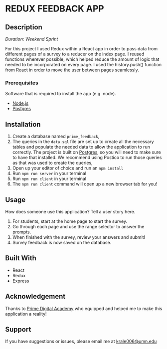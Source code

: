 # REDUX FEEDBACK APP

## Description

_Duration: Weekend Sprint_

For this project I used Redux within a React app in order to pass data from different pages of a survey to a reducer on the index page. I reused functions wherever possible, which helped reduce the amount of logic that needed to be incorporated on every page. I used the history.push() function from React in order to move the user between pages seamlessly.


### Prerequisites

Software that is required to install the app (e.g. node).

- [Node.js](https://nodejs.org/en/)
- [Postgres](https://www.postgresql.org/)

## Installation

1. Create a database named `prime_feedback`,
2. The queries in the `data.sql` file are set up to create all the necessary tables and populate the needed data to allow the application to run correctly. The project is built on [Postgres](https://www.postgresql.org/download/), so you will need to make sure to have that installed. We recommend using Postico to run those queries as that was used to create the queries, 
3. Open up your editor of choice and run an `npm install`
4. Run `npm run server` in your terminal
5. Run `npm run client` in your terminal
6. The `npm run client` command will open up a new browser tab for you!

## Usage
How does someone use this application? Tell a user story here.

1. For students, start at the home page to start the survey.
2. Go through each page and use the range selector to answer the prompts.
3. When finished with the survey, review your answers and submit!
4. Survey feedback is now saved on the database.

## Built With

- React
- Redux
- Express


## Acknowledgement
Thanks to [Prime Digital Academy](www.primeacademy.io) who equipped and helped me to make this application a reality!

## Support
If you have suggestions or issues, please email me at [krale006@umn.edu](www.google.com)
